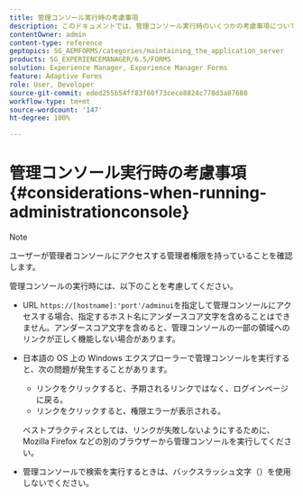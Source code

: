 ```yaml
---
title: 管理コンソール実行時の考慮事項
description: このドキュメントでは、管理コンソール実行時のいくつかの考慮事項について説明します。
contentOwner: admin
content-type: reference
geptopics: SG_AEMFORMS/categories/maintaining_the_application_server
products: SG_EXPERIENCEMANAGER/6.5/FORMS
solution: Experience Manager, Experience Manager Forms
feature: Adaptive Forms
role: User, Developer
source-git-commit: eded255b54ff83f60f73cece8824c778d3a87680
workflow-type: tm+mt
source-wordcount: '147'
ht-degree: 100%

---
```


# 管理コンソール実行時の考慮事項 {#considerations-when-running-administrationconsole}

>[!NOTE]
> 
> ユーザーが管理者コンソールにアクセスする管理者権限を持っていることを確認します。

管理コンソールの実行時には、以下のことを考慮してください。

* URL `https://[hostname]:'port'/adminui`を指定して管理コンソールにアクセスする場合、指定するホスト名にアンダースコア文字を含めることはできません。アンダースコア文字を含めると、管理コンソールの一部の領域へのリンクが正しく機能しない場合があります。
* 日本語の OS 上の Windows エクスプローラーで管理コンソールを実行すると、次の問題が発生することがあります。

   * リンクをクリックすると、予期されるリンクではなく、ログインページに戻る。
   * リンクをクリックすると、権限エラーが表示される。

  ベストプラクティスとしては、リンクが失敗しないようにするために、Mozilla Firefox などの別のブラウザーから管理コンソールを実行してください。

* 管理コンソールで検索を実行するときは、バックスラッシュ文字（）を使用しないでください。
